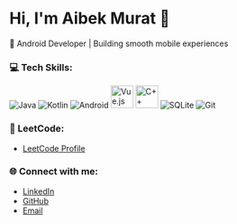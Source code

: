 # Hi, I'm Aibek Murat 👋

🚀 Android Developer | Building smooth mobile experiences

### 💻 Tech Skills:
<p>
  <img src="https://img.shields.io/badge/Java-007396?style=for-the-badge&logo=java&logoColor=white" alt="Java" />
  <img src="https://img.shields.io/badge/Kotlin-0095D5?style=for-the-badge&logo=kotlin&logoColor=white" alt="Kotlin" />
  <img src="https://img.shields.io/badge/Android-3DDC84?style=for-the-badge&logo=android&logoColor=white" alt="Android" />
  <img src="https://upload.wikimedia.org/wikipedia/commons/9/95/Vue.js_Logo_2.svg" width="40" height="40" alt="Vue.js" />
  <img src="https://upload.wikimedia.org/wikipedia/commons/1/18/ISO_C%2B%2B_Logo.svg" width="40" height="40" alt="C++" />
  <img src="https://img.shields.io/badge/SQLite-003B57?style=for-the-badge&logo=sqlite&logoColor=white" alt="SQLite" />
  <img src="https://img.shields.io/badge/Git-F05032?style=for-the-badge&logo=git&logoColor=white" alt="Git" />
</p>

### 🚀 LeetCode:
- [LeetCode Profile]([https://leetcode.com/your-profile](https://leetcode.com/u/mr_aiba/))

### 🌐 Connect with me:
- [LinkedIn](https://www.linkedin.com/in/aibekmurat)
- [GitHub](https://github.com/aibekmurat)
- [Email](mailto:mr.aibek.developer@gmail.com)
